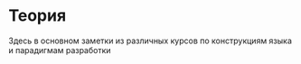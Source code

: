 # Теория
Здесь в основном заметки из различных курсов по конструкциям языка и парадигмам разработки

